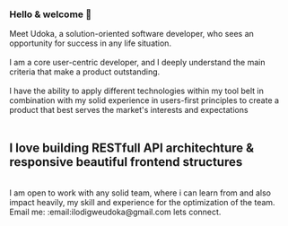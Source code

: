 ### Hello & welcome 👋

  Meet Udoka, a solution-oriented software developer, who sees an opportunity for success in any life situation. 
<br>
<br>
  I am a core user-centric developer, and I deeply understand the main criteria that make a product outstanding.
<br>
<br>
  I have the ability to apply different technologies within my tool belt in combination with my solid experience in users-first principles to create a product that best serves the market's interests and expectations
  <br>
  <br>
  ## I love building RESTfull API architechture & responsive beautiful frontend structures
  <br>
  I am open to work with any solid team, where i can learn from and also impact heavily, my skill and experience for the optimization of the team. Email me: :email:ilodigweudoka@gmail.com  lets connect.


